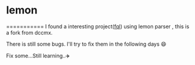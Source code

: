 # lemon
===========
I found a interesting project([fql](https://github.com/liuluheng/fql)) using lemon parser
, this is a fork from dccmx.


There is still some bugs. I'll try to fix them in the following days :smile:

Fix some...Still learning..:airplane:
